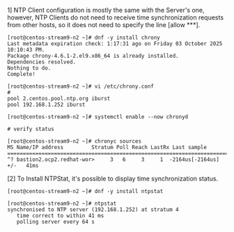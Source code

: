 1] 	NTP Client configuration is mostly the same with the Server's one, however, NTP Clients do not need to receive time synchronization requests from other hosts, so it does not need to specify the line [allow ***]. 

    [root@centos-stream9-n2 ~]# dnf -y install chrony 
    Last metadata expiration check: 1:17:31 ago on Friday 03 October 2025 10:10:43 PM.
    Package chrony-4.6.1-2.el9.x86_64 is already installed.
    Dependencies resolved.
    Nothing to do.
    Complete!

    [root@centos-stream9-n2 ~]# vi /etc/chrony.conf 
    #
    pool 2.centos.pool.ntp.org iburst
    pool 192.168.1.252 iburst

    [root@centos-stream9-n2 ~]# systemctl enable --now chronyd
    
    # verify status

    [root@centos-stream9-n2 ~]# chronyc sources
    MS Name/IP address         Stratum Poll Reach LastRx Last sample               
    ===============================================================================
    ^? bastion2.ocp2.redhat-wor>     3   6     3     1  -2164us[-2164us] +/-   41ms
    
[2] To Install NTPStat, it's possible to display time synchronization status. 

    [root@centos-stream9-n2 ~]# dnf -y install ntpstat 

    [root@centos-stream9-n2 ~]# ntpstat
    synchronised to NTP server (192.168.1.252) at stratum 4
       time correct to within 41 ms
       polling server every 64 s
    
